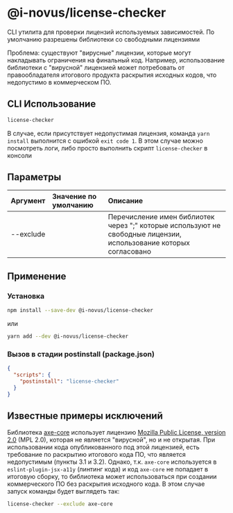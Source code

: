 # @i-novus/license-checker

CLI утилита для проверки лицензий используемых зависимостей. По умолчанию разрешены библиотеки со свободными лицензиями

Проблема: существуют "вирусные" лицензии, которые могут накладывать ограничения на финальный код.
Например, использование библиотеки с "вирусной" лицензией может потребовать от правообладателя итогового продукта раскрытия исходных кодов, что недопустимо в коммерческом ПО.

## CLI Использование

```bash
license-checker
```

В случае, если присутствует недопустимая лицензия, команда `yarn install` выполнится с ошибкой `exit code 1`.
В этом случае можно посмотреть логи, либо просто выполнить скрипт `license-checker` в консоли

## Параметры

| Аргумент  | Значение по умолчанию | Описание                                                                                                          |
|:----------|:----------------------|:------------------------------------------------------------------------------------------------------------------|
| --exclude |                       | Перечисление имен библиотек через ";" которые используют не свободные лицензии, использование которых согласовано |

## Применение

### Установка

```bash
npm install --save-dev @i-novus/license-checker
```

или

```bash
yarn add --dev @i-novus/license-checker
```

### Вызов в стадии postinstall (package.json)

```json
{
  "scripts": {
    "postinstall": "license-checker"
  }
}
```

## Известные примеры исключений

Библиотека [axe-core](https://github.com/dequelabs/axe-core/tree/develop) использует лицензию [Mozilla Public License, version 2.0](https://www.mozilla.org/en-US/MPL/2.0/) (MPL 2.0),
которая не является "вирусной", но и не открытая. При использовании кода опубликованного под этой лицензией,
есть требование по раскрытию итогового кода ПО, что является недопустимым (пункты 3.1 и 3.2).
Однако, т.к. `axe-core` используется в `eslint-plugin-jsx-a11y` (линтинг кода) и код `axe-core` не попадает в итоговую сборку,
то библиотека может использоваться при создании коммерческого ПО без раскрытия исходного кода.
В этом случае запуск команды будет выглядеть так:

```bash
license-checker --exclude axe-core
```
